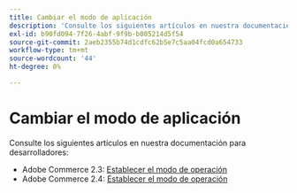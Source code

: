 ```yaml
---
title: Cambiar el modo de aplicación
description: 'Consulte los siguientes artículos en nuestra documentación para desarrolladores:'
exl-id: b90fd094-7f26-4abf-9f9b-b005214d5f54
source-git-commit: 2aeb2355b74d1cdfc62b5e7c5aa04fcd0a654733
workflow-type: tm+mt
source-wordcount: '44'
ht-degree: 0%

---
```


# Cambiar el modo de aplicación

Consulte los siguientes artículos en nuestra documentación para desarrolladores:

* Adobe Commerce 2.3: [Establecer el modo de operación](https://experienceleague.adobe.com/en/docs/commerce-operations/configuration-guide/cli/set-mode)
* Adobe Commerce 2.4: [Establecer el modo de operación](https://experienceleague.adobe.com/en/docs/commerce-operations/configuration-guide/cli/set-mode)
